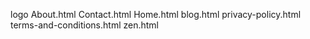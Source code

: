 logo
About.html
Contact.html
Home.html
 blog.html
 privacy-policy.html
 terms-and-conditions.html
zen.html
